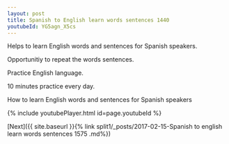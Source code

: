 ```yaml
---
layout: post
title: Spanish to English learn words sentences 1440 
youtubeId: YG5agn_X5cs
---
```

 
 
Helps to learn English words and sentences for Spanish speakers.

Opportunitiy to repeat the words sentences. 

Practice English language. 
 
10 minutes practice every day. 
 
How to learn English words and sentences for Spanish speakers 
 
{% include youtubePlayer.html id=page.youtubeId %}
 
 
[Next]({{ site.baseurl }}{% link  split1/_posts/2017-02-15-Spanish to english learn words sentences 1575 .md%})
 
